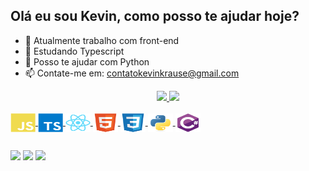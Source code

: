 ## Olá eu sou Kevin, como posso te ajudar hoje?

- 🔭 Atualmente trabalho com front-end
- 🌱 Estudando Typescript
- 💬 Posso te ajudar com Python
- 📫 Contate-me em: contatokevinkrause@gmail.com

<div align="center">
  <a href="https://github.com/kevin-krause">
  <img src="https://github-readme-stats-defcon27.vercel.app/api?username=kevin-krause&show_icons=true&line_height=21&theme=react"/>
  <img src="https://github-readme-stats-defcon27.vercel.app/api/top-langs/?username=kevin-krause&langs_count=6&hide=handlebars,css&theme=react&line_height=27&layout=compact"/>
</div>
<div style="display: inline_block"><br>
  <img align="center" alt="Kevin-Js" height="30" width="40" src="https://raw.githubusercontent.com/devicons/devicon/master/icons/javascript/javascript-plain.svg">
  <img align="center" alt="Kevin-Ts" height="30" width="40" src="https://raw.githubusercontent.com/devicons/devicon/master/icons/typescript/typescript-plain.svg">
  <img align="center" alt="Kevin-React" height="30" width="40" src="https://raw.githubusercontent.com/devicons/devicon/master/icons/react/react-original.svg">
  <img align="center" alt="Kevin-HTML" height="30" width="40" src="https://raw.githubusercontent.com/devicons/devicon/master/icons/html5/html5-original.svg">
  <img align="center" alt="Kevin-CSS" height="30" width="40" src="https://raw.githubusercontent.com/devicons/devicon/master/icons/css3/css3-original.svg">
  <img align="center" alt="Kevin-Python" height="30" width="40" src="https://raw.githubusercontent.com/devicons/devicon/master/icons/python/python-original.svg">
  <img align="center" alt="Kevin-Csharp" height="30" width="40" src="https://raw.githubusercontent.com/devicons/devicon/master/icons/csharp/csharp-original.svg">
</div>
  
  ##
  
  ##
 
  <a href="https://instagram.com/kevinkrause__" target="_blank"><img src="https://img.shields.io/badge/-Instagram-%23E4405F?style=for-the-badge&logo=instagram&logoColor=white" target="_blank"></a> 
  <a href = "mailto:contatokevinkrause@gmail.com"><img src="https://img.shields.io/badge/-Gmail-%23333?style=for-the-badge&logo=gmail&logoColor=white" target="_blank"></a>
  <a href="https://www.linkedin.com/in/kevin-krause-63661619a/" target="_blank"><img src="https://img.shields.io/badge/-LinkedIn-%230077B5?style=for-the-badge&logo=linkedin&logoColor=white" target="_blank"></a> 
 
</div>
